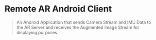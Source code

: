 # Remote AR Android Client

> An Android Application that sends Camera Stream and IMU Data to the AR Server and receives the Augmented Image Stream for displaying purposes